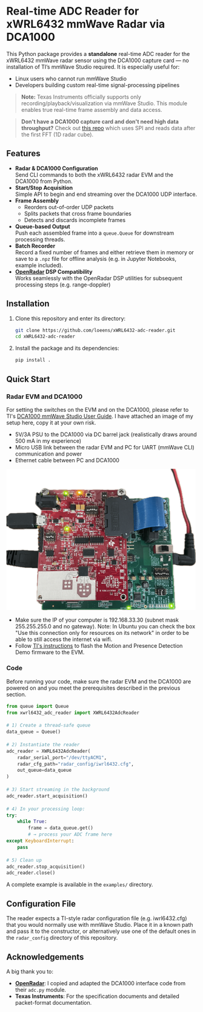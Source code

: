 # Real-time ADC Reader for xWRL6432 mmWave Radar via DCA1000

This Python package provides a **standalone** real-time ADC reader for the xWRL6432 mmWave radar sensor using the DCA1000 capture card — no installation of TI’s mmWave Studio required. It is especially useful for:

- Linux users who cannot run mmWave Studio  
- Developers building custom real-time signal-processing pipelines  

> **Note:** Texas Instruments officially supports only recording/playback/visualization via mmWave Studio. This module enables true real-time frame assembly and data access.

> **Don't have a DCA1000 capture card and don't need high data throughput?** Check out [this repo](https://github.com/loeens/mmwave-spi-ftdi-reader) which uses SPI and reads data after the first FFT (1D radar cube).

## Features

- **Radar & DCA1000 Configuration**  
  Send CLI commands to both the xWRL6432 radar EVM and the DCA1000 from Python.  
- **Start/Stop Acquisition**  
  Simple API to begin and end streaming over the DCA1000 UDP interface.  
- **Frame Assembly**  
  - Reorders out-of-order UDP packets  
  - Splits packets that cross frame boundaries  
  - Detects and discards incomplete frames  
- **Queue-based Output**  
  Push each assembled frame into a `queue.Queue` for downstream processing threads.  
- **Batch Recorder**  
  Record a fixed number of frames and either retrieve them in memory or save to a `.npz` file for offline analysis (e.g. in Jupyter Notebooks, example included).  
- **[OpenRadar](https://github.com/PreSenseRadar/OpenRadar) DSP Compatibility**  
  Works seamlessly with the OpenRadar DSP utilities for subsequent processing steps (e.g. range-doppler)

## Installation

1. Clone this repository and enter its directory:
    ```bash
    git clone https://github.com/loeens/xWRL6432-adc-reader.git
    cd xWRL6432-adc-reader
    ```
2. Install the package and its dependencies:
    ```bash
    pip install .
    ```

## Quick Start
### Radar EVM and DCA1000
For setting the switches on the EVM and on the DCA1000, please refer to TI's [DCA1000 mmWave Studio User Guide](https://dev.ti.com/tirex/content/radar_toolbox_2_20_00_05/docs/hardware_guides/dca1000_mmwave_studio_user_guide.html). I have attached an image of my setup here, copy it at your own risk.
- 5V/3A PSU to the DCA1000 via DC barrel jack (realistically draws around 500 mA in my experience)
- Micro USB link between the radar EVM and PC for UART (mmWave CLI) communication and power
- Ethernet cable between PC and DCA1000

<img src="images/setup.PNG" alt="drawing" width="500"/>

- Make sure the IP of your computer is 192.168.33.30 (subnet mask 255.255.255.0 and no gateway). Note: In Ubuntu you can check the box "Use this connection only for resources on its network" in order to be able to still access the internet via wifi.
- Follow [TI's instructions](https://dev.ti.com/tirex/content/radar_toolbox_2_20_00_05/.metadata/Getting_Started_With_xWRL6432.html) to flash the Motion and Presence Detection Demo firmware to the EVM.

### Code
Before running your code, make sure the radar EVM and the DCA1000 are powered on and you meet the prerequisites described in the previous section.
```python
from queue import Queue
from xwrl6432_adc_reader import XWRL6432AdcReader

# 1) Create a thread-safe queue
data_queue = Queue()

# 2) Instantiate the reader
adc_reader = XWRL6432AdcReader(
    radar_serial_port="/dev/ttyACM1",
    radar_cfg_path="radar_config/iwrl6432.cfg",
    out_queue=data_queue
)

# 3) Start streaming in the background
adc_reader.start_acquisition()

# 4) In your processing loop:
try:
    while True:
        frame = data_queue.get()
        # → process your ADC frame here
except KeyboardInterrupt:
    pass

# 5) Clean up
adc_reader.stop_acquisition()
adc_reader.close()
```
A complete example is available in the `examples/` directory.

## Configuration File

The reader expects a TI-style radar configuration file (e.g. iwrl6432.cfg) that you would normally use with mmWave Studio. Place it in a known path and pass it to the constructor, or alternatively use one of the default ones in the `radar_config` directory of this repository.

## Acknowledgements
A big thank you to:
- [**OpenRadar**](https://github.com/PreSenseRadar/OpenRadar): I copied and adapted the DCA1000 interface code from their `adc.py` module.
- **Texas Instruments**: For the specification documents and detailed packet-format documentation.